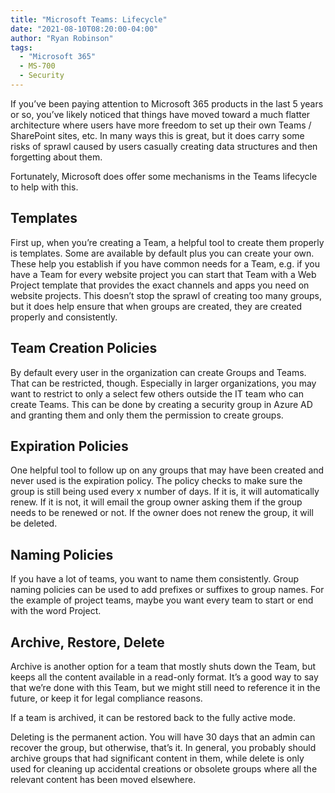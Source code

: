 ```yaml
---
title: "Microsoft Teams: Lifecycle"
date: "2021-08-10T08:20:00-04:00"
author: "Ryan Robinson"
tags:
  - "Microsoft 365"
  - MS-700
  - Security
---
```


If you’ve been paying attention to Microsoft 365 products in the last 5 years or so, you’ve likely noticed that things have moved toward a much flatter architecture where users have more freedom to set up their own Teams / SharePoint sites, etc. In many ways this is great, but it does carry some risks of sprawl caused by users casually creating data structures and then forgetting about them.

Fortunately, Microsoft does offer some mechanisms in the Teams lifecycle to help with this.

## Templates

First up, when you’re creating a Team, a helpful tool to create them properly is templates. Some are available by default plus you can create your own. These help you establish if you have common needs for a Team, e.g. if you have a Team for every website project you can start that Team with a Web Project template that provides the exact channels and apps you need on website projects. This doesn’t stop the sprawl of creating too many groups, but it does help ensure that when groups are created, they are created properly and consistently.

## Team Creation Policies

By default every user in the organization can create Groups and Teams. That can be restricted, though. Especially in larger organizations, you may want to restrict to only a select few others outside the IT team who can create Teams. This can be done by creating a security group in Azure AD and granting them and only them the permission to create groups.

## Expiration Policies

One helpful tool to follow up on any groups that may have been created and never used is the expiration policy. The policy checks to make sure the group is still being used every x number of days. If it is, it will automatically renew. If it is not, it will email the group owner asking them if the group needs to be renewed or not. If the owner does not renew the group, it will be deleted.

## Naming Policies

If you have a lot of teams, you want to name them consistently. Group naming policies can be used to add prefixes or suffixes to group names. For the example of project teams, maybe you want every team to start or end with the word Project.

## Archive, Restore, Delete

Archive is another option for a team that mostly shuts down the Team, but keeps all the content available in a read-only format. It’s a good way to say that we’re done with this Team, but we might still need to reference it in the future, or keep it for legal compliance reasons.

If a team is archived, it can be restored back to the fully active mode.

Deleting is the permanent action. You will have 30 days that an admin can recover the group, but otherwise, that’s it. In general, you probably should archive groups that had significant content in them, while delete is only used for cleaning up accidental creations or obsolete groups where all the relevant content has been moved elsewhere.
